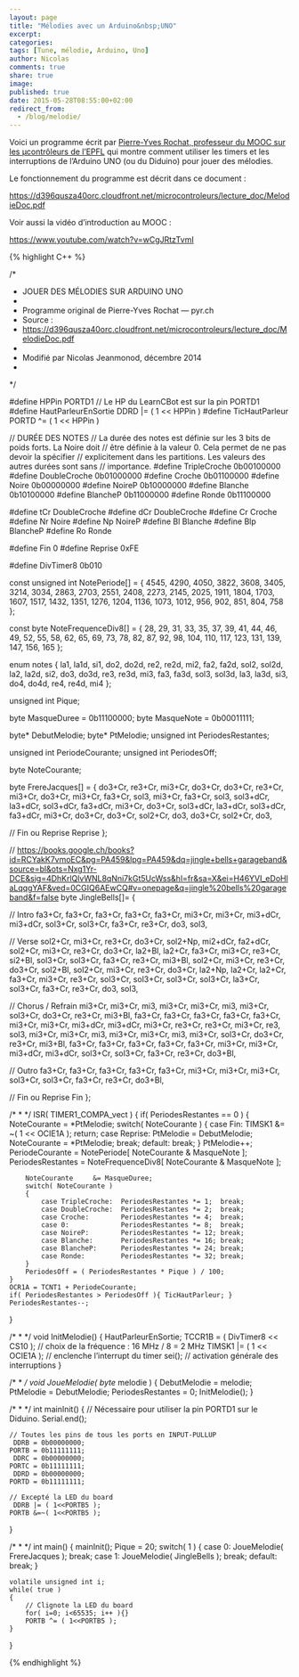 ```yaml
---
layout: page
title: "Mélodies avec un Arduino&nbsp;UNO"
excerpt:
categories:
tags: [Tune, mélodie, Arduino, Uno]
author: Nicolas
comments: true
share: true
image:
published: true
date: 2015-05-28T08:55:00+02:00
redirect_from:
  - /blog/melodie/
---
```




Voici un programme écrit par [Pierre-Yves Rochat, professeur du MOOC sur les µcontrôleurs de l’EPFL](https://fr.coursera.org/course/microcontroleurs) qui montre comment utiliser les timers et les interruptions de l’Arduino UNO (ou du Diduino) pour jouer des mélodies.

Le fonctionnement du programme est décrit dans ce document :

<https://d396qusza40orc.cloudfront.net/microcontroleurs/lecture_doc/MelodieDoc.pdf>

Voir aussi la vidéo d’introduction au MOOC :

<https://www.youtube.com/watch?v=wCgJRtzTvmI>


{% highlight C++ %}

/*
 * JOUER DES MÉLODIES SUR ARDUINO UNO
 *
 * Programme original de Pierre-Yves Rochat — pyr.ch
 * Source :
 * https://d396qusza40orc.cloudfront.net/microcontroleurs/lecture_doc/MelodieDoc.pdf
 *
 * Modifié par Nicolas Jeanmonod, décembre 2014
 *
 */





#define HPPin               PORTD1 // Le HP du LearnCBot est sur la pin PORTD1
#define HautParleurEnSortie DDRD  |= ( 1 << HPPin )
#define TicHautParleur      PORTD ^= ( 1 << HPPin )

// DURÉE DES NOTES
// La durée des notes est définie sur les 3 bits de poids forts. La Noire doit
// être définie à la valeur 0. Cela permet de ne pas devoir la spécifier
// explicitement dans les partitions. Les valeurs des autres durées sont sans
// importance.
#define TripleCroche 0b00100000
#define DoubleCroche 0b01000000
#define Croche       0b01100000
#define Noire        0b00000000
#define NoireP       0b10000000
#define Blanche      0b10100000
#define BlancheP     0b11000000
#define Ronde        0b11100000

#define tCr          DoubleCroche
#define dCr          DoubleCroche
#define Cr           Croche
#define Nr           Noire
#define Np           NoireP
#define Bl           Blanche
#define Blp          BlancheP
#define Ro           Ronde


#define Fin       0
#define Reprise   0xFE

#define DivTimer8 0b010


const unsigned int NotePeriode[] =
{
      4545,  4290,  4050,  3822,  3608,  3405,  3214,  3034,  2863,  2703,  2551,  2408,
      2273,  2145,  2025,  1911,  1804,  1703,  1607,  1517,  1432,  1351,  1276,  1204,
      1136,  1073,  1012,   956,   902,   851,   804,   758
};

const byte NoteFrequenceDiv8[] =
{
        28,    29,    31,    33,    35,    37,    39,    41,    44,    46,    49,    52,
        55,    58,    62,    65,    69,    73,    78,    82,    87,    92,    98,   104,
       110,   117,   123,   131,   139,   147,   156,   165
};

enum notes
{
       la1,  la1d,   si1,   do2,  do2d,   re2,  re2d,   mi2,   fa2,  fa2d,  sol2, sol2d,
       la2,  la2d,   si2,   do3,  do3d,   re3,  re3d,   mi3,   fa3,  fa3d,  sol3, sol3d,
       la3,  la3d,   si3,   do4,  do4d,   re4,  re4d,   mi4
};

unsigned int Pique;

byte MasqueDuree = 0b11100000;
byte MasqueNote  = 0b00011111;

byte* DebutMelodie;
byte* PtMelodie;
unsigned int PeriodesRestantes;

unsigned int PeriodeCourante;
unsigned int PeriodesOff;

byte NoteCourante;

byte FrereJacques[] =
{
do3+Cr,   re3+Cr,  mi3+Cr,   do3+Cr,  do3+Cr,  re3+Cr, mi3+Cr,  do3+Cr,
mi3+Cr,   fa3+Cr,  sol3,     mi3+Cr,  fa3+Cr,  sol3,
sol3+dCr, la3+dCr, sol3+dCr, fa3+dCr, mi3+Cr,  do3+Cr, sol3+dCr, la3+dCr, sol3+dCr, fa3+dCr, mi3+Cr, do3+Cr,
do3+Cr,   sol2+Cr, do3,      do3+Cr,  sol2+Cr, do3,

// Fin ou Reprise
Reprise
};

// https://books.google.ch/books?id=RCYakK7vmoEC&pg=PA459&lpg=PA459&dq=jingle+bells+garageband&source=bl&ots=Nxg1Yr-DCE&sig=4DhKrlQlvWNL8qNni7kGt5UcWss&hl=fr&sa=X&ei=H46YVI_eDoHlaLqqgYAF&ved=0CGIQ6AEwCQ#v=onepage&q=jingle%20bells%20garageband&f=false
byte JingleBells[]=
{

// Intro
fa3+Cr, fa3+Cr, fa3+Cr, fa3+Cr, fa3+Cr, mi3+Cr, mi3+Cr, mi3+dCr, mi3+dCr,
    sol3+Cr, sol3+Cr, fa3+Cr, re3+Cr, do3, sol3,

// Verse
sol2+Cr, mi3+Cr, re3+Cr, do3+Cr, sol2+Np, mi2+dCr, fa2+dCr,
    sol2+Cr, mi3+Cr, re3+Cr, do3+Cr, la2+Bl,
        la2+Cr, fa3+Cr, mi3+Cr, re3+Cr, si2+Bl,
            sol3+Cr, sol3+Cr, fa3+Cr, re3+Cr, mi3+Bl,
sol2+Cr, mi3+Cr, re3+Cr, do3+Cr, sol2+Bl,
    sol2+Cr, mi3+Cr, re3+Cr, do3+Cr, la2+Np, la2+Cr,
        la2+Cr, fa3+Cr, mi3+Cr, re3+Cr, sol3+Cr, sol3+Cr, sol3+Cr, sol3+Cr,
            la3+Cr, sol3+Cr, fa3+Cr, re3+Cr, do3, sol3,

// Chorus / Refrain
mi3+Cr, mi3+Cr, mi3, mi3+Cr, mi3+Cr, mi3,
    mi3+Cr, sol3+Cr, do3+Cr, re3+Cr, mi3+Bl,
        fa3+Cr, fa3+Cr, fa3+Cr, fa3+Cr, fa3+Cr, mi3+Cr, mi3+Cr, mi3+dCr, mi3+dCr,
            mi3+Cr, re3+Cr, re3+Cr, mi3+Cr, re3, sol3,
mi3+Cr, mi3+Cr, mi3, mi3+Cr, mi3+Cr, mi3,
    mi3+Cr, sol3+Cr, do3+Cr, re3+Cr, mi3+Bl,
        fa3+Cr, fa3+Cr, fa3+Cr, fa3+Cr, fa3+Cr, mi3+Cr, mi3+Cr, mi3+dCr, mi3+dCr,
            sol3+Cr, sol3+Cr,  fa3+Cr, re3+Cr, do3+Bl,

// Outro
fa3+Cr, fa3+Cr, fa3+Cr, fa3+Cr, fa3+Cr, mi3+Cr, mi3+Cr, mi3+Cr,
    sol3+Cr, sol3+Cr, fa3+Cr, re3+Cr, do3+Bl,

// Fin ou Reprise
Fin
};





/*
 *
 */
ISR( TIMER1_COMPA_vect )
{
    if( PeriodesRestantes == 0 )
    {
        NoteCourante = *PtMelodie;
        switch( NoteCourante )
        {
            case Fin:
                TIMSK1 &= ~( 1 << OCIE1A );
                return;
            case Reprise:
                PtMelodie    = DebutMelodie;
                NoteCourante = *PtMelodie;
                break;
            default:
                break;
        }
        PtMelodie++;
        PeriodeCourante   = NotePeriode[ NoteCourante & MasqueNote ];
        PeriodesRestantes = NoteFrequenceDiv8[ NoteCourante & MasqueNote ];

        NoteCourante     &= MasqueDuree;
        switch( NoteCourante )
        {
            case TripleCroche:  PeriodesRestantes *= 1;  break;
            case DoubleCroche:  PeriodesRestantes *= 2;  break;
            case Croche:        PeriodesRestantes *= 4;  break;
            case 0:             PeriodesRestantes *= 8;  break;
            case NoireP:        PeriodesRestantes *= 12; break;
            case Blanche:       PeriodesRestantes *= 16; break;
            case BlancheP:      PeriodesRestantes *= 24; break;
            case Ronde:         PeriodesRestantes *= 32; break;
        }
        PeriodesOff = ( PeriodesRestantes * Pique ) / 100;
    }
    OCR1A = TCNT1 + PeriodeCourante;
    if( PeriodesRestantes > PeriodesOff ){ TicHautParleur; }
    PeriodesRestantes--;
}





/*
 *
 */
void
InitMelodie()
{
    HautParleurEnSortie;
    TCCR1B  = ( DivTimer8 << CS10 ); // choix de la fréquence : 16 MHz / 8 = 2 MHz
    TIMSK1 |= ( 1 << OCIE1A );       // enclenche l’interrupt du timer
    sei();                           // activation générale des interruptions
}





/*
 *
 */
void
JoueMelodie( byte* melodie )
{
    DebutMelodie      = melodie;
    PtMelodie         = DebutMelodie;
    PeriodesRestantes = 0;
    InitMelodie();
}





/*
 *
 */
int
mainInit()
{
    // Nécessaire pour utiliser la pin PORTD1 sur le Diduino.
    Serial.end();

    // Toutes les pins de tous les ports en INPUT-PULLUP
     DDRB = 0b00000000;
    PORTB = 0b11111111;
     DDRC = 0b00000000;
    PORTC = 0b11111111;
     DDRD = 0b00000000;
    PORTD = 0b11111111;

    // Excepté la LED du board
     DDRB |= ( 1<<PORTB5 );
    PORTB &=~( 1<<PORTB5 );
}





/*
 *
 */
int
main()
{
    mainInit();
    Pique = 20;
    switch( 1 )
    {
        case 0:
            JoueMelodie( FrereJacques );
            break;
        case 1:
            JoueMelodie( JingleBells );
            break;
        default:
            break;
    }

    volatile unsigned int i;
    while( true )
    {
        // Clignote la LED du board
        for( i=0; i<65535; i++ ){}
        PORTB ^= ( 1<<PORTB5 );
    }
}

{% endhighlight %}
